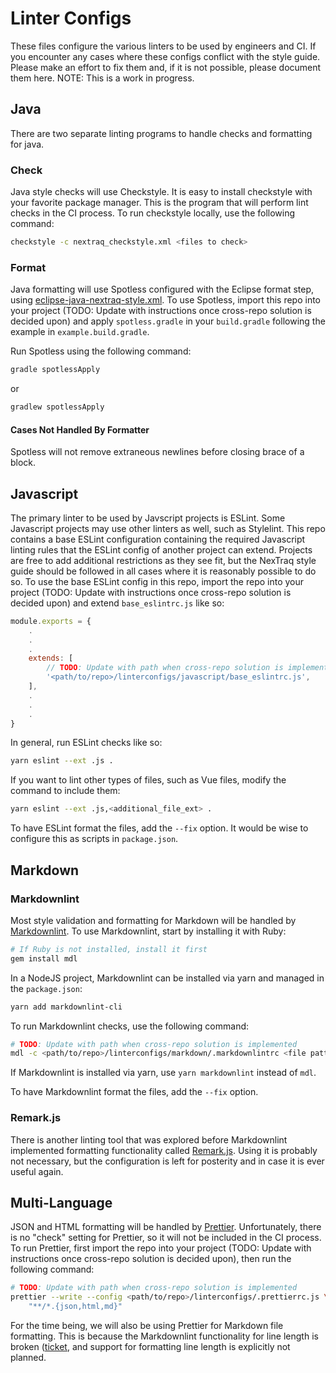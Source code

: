 # Linter Configs

These files configure the various linters to be used by engineers and CI. If you
encounter any cases where these configs conflict with the style guide. Please
make an effort to fix them and, if it is not possible, please document them
here.
NOTE: This is a work in progress.

## Java

There are two separate linting programs to handle checks and formatting for
java.

### Check

Java style checks will use Checkstyle. It is easy to install checkstyle with
your favorite package manager. This is the program that will perform lint checks
in the CI process. To run checkstyle locally, use the following command:

```bash
checkstyle -c nextraq_checkstyle.xml <files to check>
```

### Format

Java formatting will use Spotless configured with the Eclipse format step, using
[eclipse-java-nextraq-style.xml](../../ideconfigs/eclipse-java-nextraq-style.xml).
To use Spotless, import this repo into your project (TODO: Update with
instructions once cross-repo solution is decided upon) and apply
```spotless.gradle``` in your ```build.gradle``` following the example in
```example.build.gradle```.

Run Spotless using the following command:

```bash
gradle spotlessApply
```
or
```bash
gradlew spotlessApply
```

#### Cases Not Handled By Formatter

Spotless will not remove extraneous newlines before closing brace of a block.

## Javascript

The primary linter to be used by Javscript projects is ESLint. Some Javascript
projects may use other linters as well, such as Stylelint. This repo contains
a base ESLint configuration containing the required Javascript linting rules
that the ESLint config of another project can extend. Projects are free to add
additional restrictions as they see fit, but the NexTraq style guide should be
followed in all cases where it is reasonably possible to do so. To use the base
ESLint config in this repo, import the repo into your project (TODO: Update with
instructions once cross-repo solution is decided upon) and extend
```base_eslintrc.js``` like so:

```js
module.exports = {
    .
    .
    .
    extends: [
        // TODO: Update with path when cross-repo solution is implemented
        '<path/to/repo>/linterconfigs/javascript/base_eslintrc.js',
    ],
    .
    .
    .
}
```

In general, run ESLint checks like so:
```bash
yarn eslint --ext .js .
```

If you want to lint other types of files, such as Vue files, modify the command
to include them:

```bash
yarn eslint --ext .js,<additional_file_ext> .
```

To have ESLint format the files, add the ```--fix``` option.
It would be wise to configure this as scripts in ```package.json```.

## Markdown

### Markdownlint

Most style validation and formatting for Markdown will be handled by
[Markdownlint](https://github.com/markdownlint/markdownlint). To use
Markdownlint, start by installing it with Ruby:

```bash
# If Ruby is not installed, install it first
gem install mdl
```

In a NodeJS project, Markdownlint can be installed via yarn and managed in the
```package.json```:

```bash
yarn add markdownlint-cli
```

To run Markdownlint checks, use the following command:

```bash
# TODO: Update with path when cross-repo solution is implemented
mdl -c <path/to/repo>/linterconfigs/markdown/.markdownlintrc <file pattern>
```

If Markdownlint is installed via yarn, use ```yarn markdownlint``` instead of
```mdl```.

To have Markdownlint format the files, add the ```--fix``` option.

### Remark.js

There is another linting tool that was explored before Markdownlint implemented
formatting functionality called [Remark.js](https://github.com/remarkjs/remark).
Using it is probably not necessary, but the configuration is left for posterity
and in case it is ever useful again.

## Multi-Language

JSON and HTML formatting will be handled by [Prettier](https://prettier.io).
Unfortunately, there is no "check" setting for Prettier, so it will not be
included in the CI process. To run Prettier, first import the repo into your
project (TODO: Update with instructions once cross-repo solution is decided
upon), then run the following command:

```bash
# TODO: Update with path when cross-repo solution is implemented
prettier --write --config <path/to/repo>/linterconfigs/.prettierrc.js \
    "**/*.{json,html,md}" 
```

For the time being, we will also be using Prettier for Markdown file formatting.
This is because the Markdownlint functionality for line length is broken
([ticket](https://github.com/markdownlint/markdownlint/issues/295), and support
for formatting line length is explicitly not planned.
